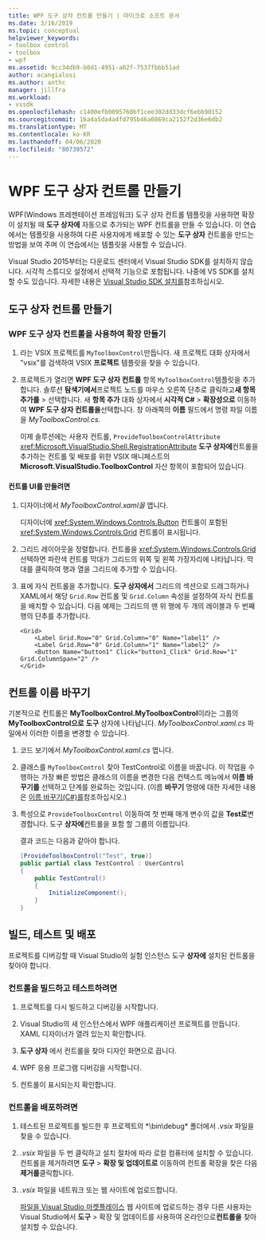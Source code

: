 ```yaml
---
title: WPF 도구 상자 컨트롤 만들기 | 마이크로 소프트 문서
ms.date: 3/16/2019
ms.topic: conceptual
helpviewer_keywords:
- toolbox control
- toolbox
- wpf
ms.assetid: 9cc34db9-b0d1-4951-a02f-7537fbbb51ad
author: acangialosi
ms.author: anthc
manager: jillfra
ms.workload:
- vssdk
ms.openlocfilehash: c1400efb0095760bf1cee302dd33dcf6ebb90152
ms.sourcegitcommit: 16a4a5da4a4fd795b46a0869ca2152f2d36e6db2
ms.translationtype: MT
ms.contentlocale: ko-KR
ms.lasthandoff: 04/06/2020
ms.locfileid: "80739572"
---
```

# <a name="create-a-wpf-toolbox-control"></a>WPF 도구 상자 컨트롤 만들기

WPF(Windows 프레젠테이션 프레임워크) 도구 상자 컨트롤 템플릿을 사용하면 확장이 설치될 때 **도구 상자에** 자동으로 추가되는 WPF 컨트롤을 만들 수 있습니다. 이 연습에서는 템플릿을 사용하여 다른 사용자에게 배포할 수 있는 **도구 상자** 컨트롤을 만드는 방법을 보여 주며 이 연습에서는 템플릿을 사용할 수 있습니다.

Visual Studio 2015부터는 다운로드 센터에서 Visual Studio SDK를 설치하지 않습니다. 시각적 스튜디오 설정에서 선택적 기능으로 포함됩니다. 나중에 VS SDK를 설치할 수도 있습니다. 자세한 내용은 [Visual Studio SDK 설치를](../extensibility/installing-the-visual-studio-sdk.md)참조하십시오.

## <a name="create-the-toolbox-control"></a>도구 상자 컨트롤 만들기

### <a name="create-an-extension-with-a-wpf-toolbox-control"></a>WPF 도구 상자 컨트롤을 사용하여 확장 만들기

1. 라는 VSIX 프로젝트를 `MyToolboxControl`만듭니다. 새 프로젝트 대화 상자에서 "vsix"를 검색하여 VSIX **프로젝트** 템플릿을 찾을 수 있습니다.

2. 프로젝트가 열리면 **WPF 도구 상자 컨트롤** 항목 `MyToolboxControl`템플릿을 추가합니다. 솔루션 **탐색기에서**프로젝트 노드를 마우스 오른쪽 단추로 클릭하고**새 항목** **추가를** > 선택합니다. 새 **항목 추가** 대화 상자에서 **시각적 C#** > **확장성으로** 이동하여 **WPF 도구 상자 컨트롤을**선택합니다. 창 아래쪽의 **이름** 필드에서 명령 파일 이름을 *MyToolboxControl.cs.*

    이제 솔루션에는 사용자 컨트롤, `ProvideToolboxControlAttribute` <xref:Microsoft.VisualStudio.Shell.RegistrationAttribute> **도구 상자에**컨트롤을 추가하는 컨트롤 및 배포를 위한 VSIX 매니페스트의 **Microsoft.VisualStudio.ToolboxControl** 자산 항목이 포함되어 있습니다.

#### <a name="to-create-the-control-ui"></a>컨트롤 UI를 만들려면

1. 디자이너에서 *MyToolboxControl.xaml을* 엽니다.

    디자이너에 <xref:System.Windows.Controls.Button> 컨트롤이 포함된 <xref:System.Windows.Controls.Grid> 컨트롤이 표시됩니다.

2. 그리드 레이아웃을 정렬합니다. 컨트롤을 <xref:System.Windows.Controls.Grid> 선택하면 파란색 컨트롤 막대가 그리드의 위쪽 및 왼쪽 가장자리에 나타납니다. 막대를 클릭하여 행과 열을 그리드에 추가할 수 있습니다.

3. 표에 자식 컨트롤을 추가합니다. **도구 상자에서** 그리드의 섹션으로 드래그하거나 XAML에서 해당 `Grid.Row` 컨트롤 및 `Grid.Column` 속성을 설정하여 자식 컨트롤을 배치할 수 있습니다. 다음 예제는 그리드의 맨 위 행에 두 개의 레이블과 두 번째 행의 단추를 추가합니다.

    ```xaml
    <Grid>
        <Label Grid.Row="0" Grid.Column="0" Name="label1" />
        <Label Grid.Row="0" Grid.Column="1" Name="label2" />
        <Button Name="button1" Click="button1_Click" Grid.Row="1" Grid.ColumnSpan="2" />
    </Grid>
    ```

## <a name="renaming-the-control"></a>컨트롤 이름 바꾸기

 기본적으로 컨트롤은 **MyToolboxControl.MyToolboxControl**이라는 그룹의 **MyToolboxControl으로** **도구** 상자에 나타납니다. *MyToolboxControl.xaml.cs* 파일에서 이러한 이름을 변경할 수 있습니다.

1. 코드 보기에서 *MyToolboxControl.xaml.cs* 엽니다.

2. 클래스를 `MyToolboxControl` 찾아 TestControl로 이름을 바꿉니다. 이 작업을 수행하는 가장 빠른 방법은 클래스의 이름을 변경한 다음 컨텍스트 메뉴에서 **이름 바꾸기를** 선택하고 단계를 완료하는 것입니다. (이름 **바꾸기** 명령에 대한 자세한 내용은 [이름 바꾸기(C#)를](../ide/reference/rename.md)참조하십시오.)

3. 특성으로 `ProvideToolboxControl` 이동하여 첫 번째 매개 변수의 값을 **Test로**변경합니다. 도구 **상자에**컨트롤을 포함 할 그룹의 이름입니다.

    결과 코드는 다음과 같아야 합니다.

    ```csharp
    [ProvideToolboxControl("Test", true)]
    public partial class TestControl : UserControl
    {
        public TestControl()
        {
            InitializeComponent();
        }
    }
    ```

## <a name="build-test-and-deployment"></a>빌드, 테스트 및 배포

 프로젝트를 디버깅할 때 Visual Studio의 실험 인스턴스 도구 **상자에** 설치된 컨트롤을 찾아야 합니다.

### <a name="to-build-and-test-the-control"></a>컨트롤을 빌드하고 테스트하려면

1. 프로젝트를 다시 빌드하고 디버깅을 시작합니다.

2. Visual Studio의 새 인스턴스에서 WPF 애플리케이션 프로젝트를 만듭니다. XAML 디자이너가 열려 있는지 확인합니다.

3. **도구 상자** 에서 컨트롤을 찾아 디자인 화면으로 끕니다.

4. WPF 응용 프로그램 디버깅을 시작합니다.

5. 컨트롤이 표시되는지 확인합니다.

### <a name="to-deploy-the-control"></a>컨트롤을 배포하려면

1. 테스트된 프로젝트를 빌드한 후 프로젝트의 *\bin\debug\* 폴더에서 *.vsix* 파일을 찾을 수 있습니다.

2. *.vsix* 파일을 두 번 클릭하고 설치 절차에 따라 로컬 컴퓨터에 설치할 수 있습니다. 컨트롤을 제거하려면 **도구** > **확장 및 업데이트로** 이동하여 컨트롤 확장을 찾은 다음 **제거를**클릭합니다.

3. *.vsix* 파일을 네트워크 또는 웹 사이트에 업로드합니다.

    [파일을 Visual Studio 마켓플레이스](https://marketplace.visualstudio.com/) 웹 사이트에 업로드하는 경우 다른 사용자는 Visual Studio에서 **도구** > 확장 및 업데이트를 사용하여 온라인으로**컨트롤을** 찾아 설치할 수 있습니다.
